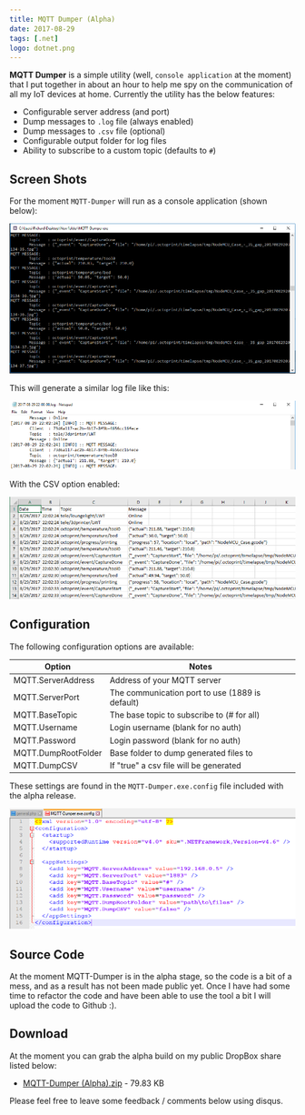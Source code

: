 ```yaml
---
title: MQTT Dumper (Alpha)
date: 2017-08-29
tags: [.net]
logo: dotnet.png
---
```


**MQTT Dumper** is a simple utility (well, `console application` at the moment) that I put together in about an hour to help me spy on the communication of all my IoT devices at home. Currently the utility has the below features:

- Configurable server address (and port)
- Dump messages to `.log` file (always enabled)
- Dump messages to `.csv` file (optional)
- Configurable output folder for log files
- Ability to subscribe to a custom topic (defaults to `#`)

## Screen Shots
For the moment `MQTT-Dumper` will run as a console application (shown below):

<img src="./001.png" alt="" />

This will generate a similar log file like this:

<img src="./002.png" alt="" />

With the CSV option enabled:

<img src="./003.png" alt="" />

## Configuration
The following configuration options are available:

| Option | Notes |
| --- | --- |
| MQTT.ServerAddress | Address of your MQTT server |
| MQTT.ServerPort | The communication port to use (1889 is default) |
| MQTT.BaseTopic | The base topic to subscribe to (# for all) |
| MQTT.Username | Login username (blank for no auth) |
| MQTT.Password | Login password (blank for no auth) |
| MQTT.DumpRootFolder | Base folder to dump generated files to |
| MQTT.DumpCSV | If "true" a csv file will be generated |

These settings are found in the `MQTT-Dumper.exe.config` file included with the alpha release.

<img src="./004.png" alt="" />

## Source Code
At the moment MQTT-Dumper is in the alpha stage, so the code is a bit of a mess, and as a result has not been made public yet. Once I have had some time to refactor the code and have been able to use the tool a bit I will upload the code to Github :).

## Download
At the moment you can grab the alpha build on my public DropBox share listed below:

- [MQTT-Dumper (Alpha).zip](https://www.dropbox.com/s/ha15xleajmswrsh/MQTT-Dumper%20%28Alpha%29.zip?dl=0) - 79.83 KB

Please feel free to leave some feedback / comments below using disqus.
